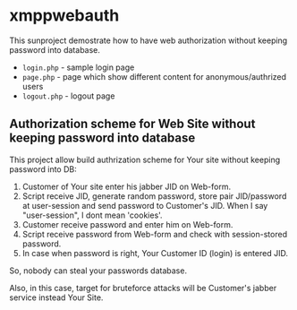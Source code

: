 # xmppwebauth

This sunproject demostrate how to have web authorization without keeping password into database.

* `login.php` - sample login page
* `page.php` - page which show different content for anonymous/authrized users
* `logout.php` - logout page

## Authorization scheme for Web Site without keeping password into database

This project allow build authrization scheme for Your site without keeping password into DB:

1. Customer of Your site enter his jabber JID on Web-form.
2. Script receive JID, generate random password, store pair JID/password at user-session and send password to Customer's JID. When I say "user-session", I dont mean 'cookies'.
3. Customer receive password and enter him on Web-form.
4. Script receive password from Web-form and check with session-stored password.
5. In case when password is right, Your Customer ID (login) is entered JID.

So, nobody can steal your passwords database.

Also, in this case, target for bruteforce attacks will be Customer's jabber service instead Your Site.
